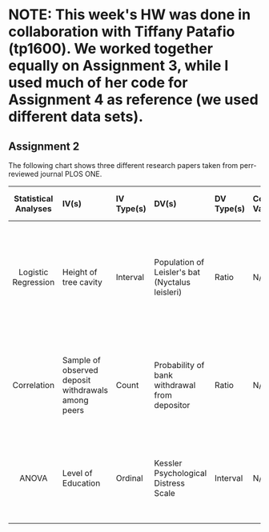# NOTE: This week's HW was done in collaboration with Tiffany Patafio (tp1600).  We worked together equally on Assignment 3, while I used much of her code for Assignment 4 as reference (we used different data sets).



## Assignment 2

The following chart shows three different research papers taken from perr-reviewed journal PLOS ONE.

| **Statistical Analyses** |  **IV(s)**  |  **IV Type(s)**  |  **DV(s)**  |  **DV Type(s)**  |  **Control Variable(s)**  |  **Control Var Type(s)**  |  **Question TBA**  |  **Null Hypothesis**  |  **Alpha**  | **Link to Paper**|                   
|:--------------------:|:-----|:----------|:-----|:----------|:-------------------|:-------------------|:------------|:---------------:|:---------------:|:-----|
| Logistic Regression | Height of tree cavity | Interval | Population of Leisler's bat (Nyctalus leisleri) | Ratio | N/A | N/A | Does the probability of Leisler's bat presence increase with an increase in tree cavity entrance height? | The ratio of occupied to non-occupied cavities is the same or decreases with a decrease in cavity height | 0.05 | https://journals.plos.org/plosone/article/file?id=10.1371/journal.pone.0200742&type=printable |
| Correlation | Sample of observed deposit withdrawals among peers | Count | Probability of bank withdrawal from depositor | Ratio | N/A | N/A | Does a decrease in the correlation between sample of withdrawals decrease the probability of a bank run? | N/A | N/A | (https://journals.plos.org/plosone/article/file?id=10.1371/journal.pone.0147268&type=printable) |
| ANOVA | Level of Education | Ordinal | Kessler Psychological Distress Scale | Interval | N/A | N/A | Bivariate relationship between demographic factors and feeling of psychological distress | N/A | N/A | (https://journals.plos.org/plosone/article/file?id=10.1371/journal.pone.0202818&type=printable) |
  |||||||||
